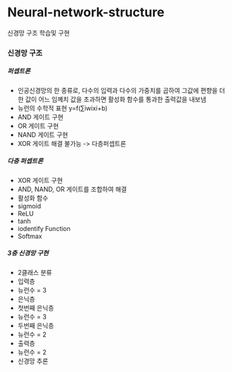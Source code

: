 # Neural-network-structure
신경망 구조 학습및 구현

### 신경망 구조

##### 퍼셉트론
- 인공신경망의 한 종류로, 다수의 입력과 다수의 가중치를 곱하여 그값에 편향을 더한 값이 어느 임꼐치 값을 초과하면 활성화 함수를 통과한 출력값을 내보냄
- 뉴런의 수학적 표현 y=f(∑iwixi+b)
- AND 게이트 구현
- OR 게이트 구현
- NAND 게이트 구현
- XOR 게이트 해결 불가능 -> 다층퍼셉트론

##### 다층 퍼셉트론
- XOR 게이트 구현
 - AND, NAND, OR 게이트를 조합하여 해결
- 활성화 함수
 - sigmoid
 - ReLU
 - tanh
 - iodentify Function
 - Softmax
 
##### 3층 신경망 구현
- 2클래스 분류
- 입력층
 - 뉴런수 = 3
- 은닉층
 - 첫번째 은닉층
  - 뉴런수 = 3
 - 두번째 은닉층
  - 뉴런수 = 2
- 출력층
 - 뉴런수 = 2
- 신경망 추론

